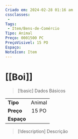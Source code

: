 ```yaml
---
Criado em: 2024-02-28 01:16 am
cssclasses:
 - 
Tags:
 - Item/Bens-de-Comércio
Tipo: Animal
Preço: 0001500 PC
PreçoVisivel: 15 PO
Espaço: 
NoteIcon: Item
---
```

# [[Boi]]

> [!basic] Dados Básicos
> 
|            |     |
| ---------- |:---:|
| **Tipo**   |  Animal   |
| **Preço**  |   15 PO   |
| **Espaço** |     |
>
 
> [!description] Descrição
> 
>

